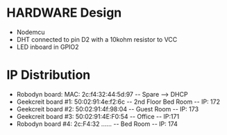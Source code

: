 # HARDWARE Design
- Nodemcu
- DHT connected to pin D2 with a 10kohm resistor to VCC
- LED inboard in GPIO2    
# IP Distribution
- Robodyn board: MAC: 2c:f4:32:44:5d:97 -- Spare --> DHCP
- Geekcreit board #1: 50:02:91:4e:f2:6c -- 2nd Floor Bed Room -- IP: 172
- Geekcreit board #2: 50:02:91:4f:98:04 -- Guest Room -- IP: 173
- Geekcreit board #3: 50:02:91:4E:F0:54 -- Office -- IP:171
- Robodyn board   #4: 2c:F4:32 ......   -- Bed Room -- IP: 174 

